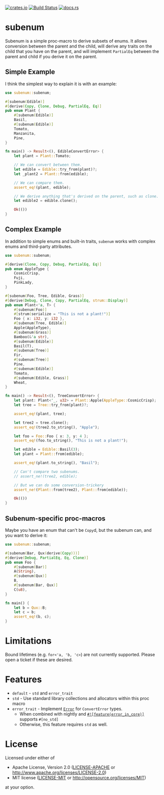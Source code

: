 [![crates.io](https://img.shields.io/crates/v/subenum.svg)](https://crates.io/crates/subenum)
[![Build Status](https://github.com/paholg/subenum/actions/workflows/check.yml/badge.svg)](https://github.com/paholg/subenum/actions/workflows/check.yml)
[![docs.rs](https://img.shields.io/docsrs/subenum)](https://docs.rs/subenum)

# subenum

Subenum is a simple proc-macro to derive subsets of enums. It allows conversion
between the parent and the child, will derive any traits on the child that you
have on the parent, and will implement `PartialEq` between the parent and child
if you derive it on the parent.

## Simple Example

I think the simplest way to explain it is with an example:

```rust
use subenum::subenum;

#[subenum(Edible)]
#[derive(Copy, Clone, Debug, PartialEq, Eq)]
pub enum Plant {
    #[subenum(Edible)]
    Basil,
    #[subenum(Edible)]
    Tomato,
    Manzanita,
    Pine,
}

fn main() -> Result<(), EdibleConvertError> {
    let plant = Plant::Tomato;

    // We can convert between them.
    let edible = Edible::try_from(plant)?;
    let _plant2 = Plant::from(edible);

    // We can compare them.
    assert_eq!(plant, edible);

    // We derive anything that's derived on the parent, such as clone.
    let edible2 = edible.clone();

    Ok(())
}
```

## Complex Example

In addition to simple enums and built-in traits, `subenum` works with complex
enums and third-party attributes.

```rust
use subenum::subenum;

#[derive(Clone, Copy, Debug, PartialEq, Eq)]
pub enum AppleType {
    CosmicCrisp,
    Fuji,
    PinkLady,
}

#[subenum(Foo, Tree, Edible, Grass)]
#[derive(Debug, Clone, Copy, PartialEq, strum::Display)]
pub enum Plant<'a, T> {
    #[subenum(Foo)]
    #[strum(serialize = "This is not a plant!")]
    Foo { x: i32, y: i32 },
    #[subenum(Tree, Edible)]
    Apple(AppleType),
    #[subenum(Grass)]
    Bamboo(&'a str),
    #[subenum(Edible)]
    Basil(T),
    #[subenum(Tree)]
    Fir,
    #[subenum(Tree)]
    Pine,
    #[subenum(Edible)]
    Tomato,
    #[subenum(Edible, Grass)]
    Wheat,
}

fn main() -> Result<(), TreeConvertError> {
    let plant: Plant<'_, u32> = Plant::Apple(AppleType::CosmicCrisp);
    let tree = Tree::try_from(plant)?;

    assert_eq!(plant, tree);

    let tree2 = tree.clone();
    assert_eq!(tree2.to_string(), "Apple");

    let foo = Foo::Foo { x: 3, y: 4 };
    assert_eq!(foo.to_string(), "This is not a plant!");

    let edible = Edible::Basil(3);
    let plant = Plant::from(edible);

    assert_eq!(plant.to_string(), "Basil");

    // Can't compare two subenums.
    // assert_ne!(tree2, edible);

    // But we can do some conversion-trickery
    assert_ne!(Plant::from(tree2), Plant::from(edible));

    Ok(())
}
```

## Subenum-specific proc-macros

Maybe you have an enum that can't be `Copy`d, but the subenum can, and you want
to derive it:

```rust
use subenum::subenum;

#[subenum(Bar, Qux(derive(Copy)))]
#[derive(Debug, PartialEq, Eq, Clone)]
pub enum Foo {
    #[subenum(Bar)]
    A(String),
    #[subenum(Qux)]
    B,
    #[subenum(Bar, Qux)]
    C(u8),
}

fn main() {
    let b = Qux::B;
    let c = b;
    assert_eq!(b, c);
}
```


# Limitations

Bound lifetimes (e.g. `for<'a, 'b, 'c>`) are not currently supported. Please
open a ticket if these are desired.

# Features
- `default` - `std` and `error_trait`
- `std` - Use standard library collections and allocators within this proc macro
- `error_trait` - Implement
  [`Error`](https://doc.rust-lang.org/std/error/trait.Error.html) for
  `ConvertError` types.
  - When combined with nightly and
    [`#![feature(error_in_core)]`](https://github.com/rust-lang/rust/issues/103765)
    supports `#[no_std]`
  - Otherwise, this feature requires `std` as well.

# License

Licensed under either of

 * Apache License, Version 2.0 ([LICENSE-APACHE](LICENSE-APACHE) or
   <http://www.apache.org/licenses/LICENSE-2.0>)
 * MIT license
   ([LICENSE-MIT](LICENSE-MIT) or <http://opensource.org/licenses/MIT>)

at your option.

